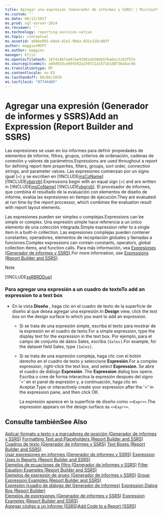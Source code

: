 ```yaml
---
title: Agregar una expresión (Generador de informes y SSRS) | Microsoft Docs
ms.custom: ''
ms.date: 06/13/2017
ms.prod: sql-server-2014
ms.reviewer: ''
ms.technology: reporting-services-native
ms.topic: conceptual
ms.assetid: a60ee091-b4ed-41e1-9b6a-032c316cd03f
author: maggiesMSFT
ms.author: maggies
manager: kfile
ms.openlocfilehash: 16f414bfad47ae92681de50eb576a6ac2cb3f5fe
ms.sourcegitcommit: ad4d92dce894592a259721a1571b1d8736abacdb
ms.translationtype: MT
ms.contentlocale: es-ES
ms.lasthandoff: 08/04/2020
ms.locfileid: "87744485"
---
```

# <a name="add-an-expression-report-builder-and-ssrs"></a><span data-ttu-id="d183d-102">Agregar una expresión (Generador de informes y SSRS)</span><span class="sxs-lookup"><span data-stu-id="d183d-102">Add an Expression (Report Builder and SSRS)</span></span>
  <span data-ttu-id="d183d-103">Las expresiones se usan en los informes para definir propiedades de elementos de informe, filtros, grupos, criterios de ordenación, cadenas de conexión y valores de parámetros.</span><span class="sxs-lookup"><span data-stu-id="d183d-103">Expressions are used throughout a report for defining report item properties, filters, groups, sort order, connection strings, and parameter values.</span></span> <span data-ttu-id="d183d-104">Las expresiones comienzan por un signo igual (=) y se escriben en [!INCLUDE[msCoName](../../includes/msconame-md.md)] [!INCLUDE[vbprvb](../../includes/vbprvb-md.md)].</span><span class="sxs-lookup"><span data-stu-id="d183d-104">Expressions begin with an equal sign (=) and are written in [!INCLUDE[msCoName](../../includes/msconame-md.md)] [!INCLUDE[vbprvb](../../includes/vbprvb-md.md)].</span></span> <span data-ttu-id="d183d-105">El procesador de informes, que combina el resultado de la evaluación con elementos de diseño de informe, evalúa las expresiones en tiempo de ejecución.</span><span class="sxs-lookup"><span data-stu-id="d183d-105">They are evaluated at run time by the report processor, which combines the evaluation result with report layout elements.</span></span>  
  
 <span data-ttu-id="d183d-106">Las expresiones pueden ser simples o complejas.</span><span class="sxs-lookup"><span data-stu-id="d183d-106">Expressions can be simple or complex.</span></span> <span data-ttu-id="d183d-107">Una expresión simple hace referencia a un único elemento de una colección integrada.</span><span class="sxs-lookup"><span data-stu-id="d183d-107">Simple expression refer to a single item in a built-in collection.</span></span> <span data-ttu-id="d183d-108">Las expresiones complejas pueden contener constantes, operadores, elementos de recopilación globales y llamadas a funciones.</span><span class="sxs-lookup"><span data-stu-id="d183d-108">Complex expressions can contain constants, operators, global collection items, and function calls.</span></span> <span data-ttu-id="d183d-109">Para más información, vea [Expresiones &#40;Generador de informes y SSRS&#41;](expressions-report-builder-and-ssrs.md).</span><span class="sxs-lookup"><span data-stu-id="d183d-109">For more information, see [Expressions &#40;Report Builder and SSRS&#41;](expressions-report-builder-and-ssrs.md).</span></span>  
  
> [!NOTE]  
>  [!INCLUDE[ssRBRDDup](../../includes/ssrbrddup-md.md)]  
  
### <a name="to-add-an-expression-to-a-text-box"></a><span data-ttu-id="d183d-110">Para agregar una expresión a un cuadro de texto</span><span class="sxs-lookup"><span data-stu-id="d183d-110">To add an expression to a text box</span></span>  
  
-   <span data-ttu-id="d183d-111">En la vista **Diseño** , haga clic en el cuadro de texto de la superficie de diseño al que desea agregar una expresión.</span><span class="sxs-lookup"><span data-stu-id="d183d-111">In **Design** view, click the text box on the design surface to which you want to add an expression.</span></span>  
  
    -   <span data-ttu-id="d183d-112">Si se trata de una expresión simple, escriba el texto para mostrar de la expresión en el cuadro de texto.</span><span class="sxs-lookup"><span data-stu-id="d183d-112">For a simple expression, type the display text for the expression in the text box.</span></span> <span data-ttu-id="d183d-113">Por ejemplo, para el campo de conjunto de datos Sales, escriba `[Sales]`.</span><span class="sxs-lookup"><span data-stu-id="d183d-113">For example, for the dataset field Sales, type `[Sales]`.</span></span>  
  
    -   <span data-ttu-id="d183d-114">Si se trata de una expresión compleja, haga clic con el botón derecho en el cuadro de texto y seleccione **Expresión**.</span><span class="sxs-lookup"><span data-stu-id="d183d-114">For a complex expression, right-click the text box, and select **Expression**.</span></span> <span data-ttu-id="d183d-115">Se abre el cuadro de diálogo **Expresión** .</span><span class="sxs-lookup"><span data-stu-id="d183d-115">The **Expression** dialog box opens.</span></span> <span data-ttu-id="d183d-116">Escriba o cree de forma interactiva la expresión después del signo '=' en el panel de expresión y, a continuación, haga clic en Aceptar.</span><span class="sxs-lookup"><span data-stu-id="d183d-116">Type or interactively create your expression after the '=' in the expression pane, and then click OK.</span></span>  
  
         <span data-ttu-id="d183d-117">La expresión aparece en la superficie de diseño como `<<Expr>>`.</span><span class="sxs-lookup"><span data-stu-id="d183d-117">The expression appears on the design surface as `<<Expr>>`.</span></span>  
  
## <a name="see-also"></a><span data-ttu-id="d183d-118">Consulte también</span><span class="sxs-lookup"><span data-stu-id="d183d-118">See Also</span></span>  
 <span data-ttu-id="d183d-119">[Aplicar formato a texto y a marcadores de posición &#40;Generador de informes y SSRS&#41;](formatting-text-and-placeholders-report-builder-and-ssrs.md) </span><span class="sxs-lookup"><span data-stu-id="d183d-119">[Formatting Text and Placeholders &#40;Report Builder and SSRS&#41;](formatting-text-and-placeholders-report-builder-and-ssrs.md) </span></span>  
 <span data-ttu-id="d183d-120">[Cuadros de texto &#40;Generador de informes y SSRS&#41;](text-boxes-report-builder-and-ssrs.md) </span><span class="sxs-lookup"><span data-stu-id="d183d-120">[Text Boxes &#40;Report Builder and SSRS&#41;](text-boxes-report-builder-and-ssrs.md) </span></span>  
 <span data-ttu-id="d183d-121">[Usar expresiones en informes &#40;Generador de informes y SSRS&#41;](expression-uses-in-reports-report-builder-and-ssrs.md) </span><span class="sxs-lookup"><span data-stu-id="d183d-121">[Expression Uses in Reports &#40;Report Builder and SSRS&#41;](expression-uses-in-reports-report-builder-and-ssrs.md) </span></span>  
 <span data-ttu-id="d183d-122">[Ejemplos de ecuaciones de filtro &#40;Generador de informes y SSRS&#41;](filter-equation-examples-report-builder-and-ssrs.md) </span><span class="sxs-lookup"><span data-stu-id="d183d-122">[Filter Equation Examples &#40;Report Builder and SSRS&#41;](filter-equation-examples-report-builder-and-ssrs.md) </span></span>  
 <span data-ttu-id="d183d-123">[Ejemplos de expresión de grupo &#40;Generador de informes y SSRS&#41;](expression-examples-report-builder-and-ssrs.md) </span><span class="sxs-lookup"><span data-stu-id="d183d-123">[Group Expression Examples &#40;Report Builder and SSRS&#41;](expression-examples-report-builder-and-ssrs.md) </span></span>  
 <span data-ttu-id="d183d-124">[Expresión &#40;cuadro de diálogo del Generador de informes&#41;](../expression-dialog-box-report-builder.md) </span><span class="sxs-lookup"><span data-stu-id="d183d-124">[Expression Dialog Box &#40;Report Builder&#41;](../expression-dialog-box-report-builder.md) </span></span>  
 <span data-ttu-id="d183d-125">[Ejemplos de expresiones &#40;Generador de informes y SSRS&#41;](expression-examples-report-builder-and-ssrs.md) </span><span class="sxs-lookup"><span data-stu-id="d183d-125">[Expression Examples &#40;Report Builder and SSRS&#41;](expression-examples-report-builder-and-ssrs.md) </span></span>  
 [<span data-ttu-id="d183d-126">Agregar código a un informe &#40;SSRS&#41;</span><span class="sxs-lookup"><span data-stu-id="d183d-126">Add Code to a Report &#40;SSRS&#41;</span></span>](add-code-to-a-report-ssrs.md)  
  
  
